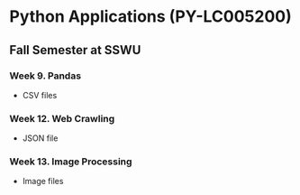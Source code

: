 # Python Applications (PY-LC005200)
## Fall Semester at SSWU

### Week 9. Pandas
- CSV files

### Week 12. Web Crawling
- JSON file

### Week 13. Image Processing
- Image files
